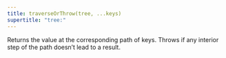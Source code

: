 ```yaml
---
title: traverseOrThrow(tree, ...keys)
supertitle: "tree:"
---
```


Returns the value at the corresponding path of keys. Throws if any interior step of the path doesn’t lead to a result.
